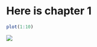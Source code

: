 
# Here is chapter 1

``` r
plot(1:10)
```

![](/Users/eli.holmes/Documents/GitHub/MARMES/chap1_files/figure-gfm/unnamed-chunk-1-1.png)<!-- -->
